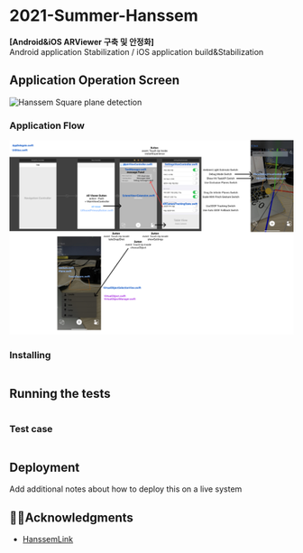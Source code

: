 # 2021-Summer-Hanssem

**[Android&iOS ARViewer 구축 및 안정화]**  
Android application Stabilization / iOS application build&Stabilization

## Application Operation Screen
![Hanssem Square plane detection](/image/1.PNG)


### Application Flow
![Hanssem Square plane detection Flow](/image/2.png)



### Installing 

```

```

## Running the tests 



```

```

### Test case

```

```

## Deployment 

Add additional notes about how to deploy this on a live system 




## 🤝🏻Acknowledgments

* [HanssemLink](https://github.com/ddllttmmddwwnnAccount)
